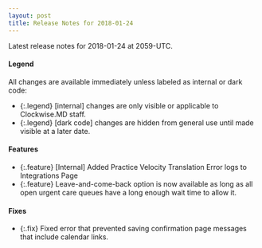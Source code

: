 ```yaml
---
layout: post
title: Release Notes for 2018-01-24
---
```


Latest release notes for 2018-01-24 at 2059-UTC.

<div class='legend' markdown='1'>

#### Legend

All changes are available immediately unless labeled as internal or dark code:

- {:.legend} [internal] changes are only visible or applicable to Clockwise.MD staff.
- {:.legend} [dark code] changes are hidden from general use until made visible at a later date.

</div>

<div class='features' markdown='1'>

#### Features

- {:.feature} [Internal] Added Practice Velocity Translation Error logs to Integrations Page
- {:.feature} Leave-and-come-back option is now available as long as all open urgent care queues have a long enough wait time to allow it.

</div>

<div class='fixes' markdown='1'>

#### Fixes

- {:.fix} Fixed error that prevented saving confirmation page messages that include calendar links.

</div>
